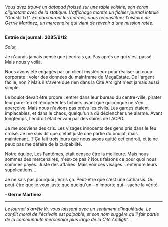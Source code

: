 _Vous avez trouvé un datapad froissé sur une table voisine, son écran clignotant avec de la statique. L'affichage montre un fichier journal intitulé "Ghosts.txt". En parcourant les entrées, vous reconstituez l'histoire de Gerrie Martinez, un mercenaire qui vient de revenir d'une mission ratée._

---

**Entrée de journal : 2085/9/12**

_Salut,_

Je n'aurais jamais pensé que j'écrirais ça. Pas après ce qui s'est passé. Mais nous y voilà.

Nous avons été engagés par un client mystérieux pour réaliser un coup corporate : voler des données du mainframe de MegaEstate. De l'argent facile, non ? Mais il s'avère que rien dans la Cité Arclight n'est jamais aussi simple.

Le boulot devait être propre : entrer dans leur bureau du centre-ville, pirater leur pare-feu et récupérer les fichiers avant que quiconque ne s'en aperçoive. Mais nous n'avions pas prévu les civils. Les gardes étaient implacables, et dans le chaos, quelqu'un a dû déclencher une alarme. Avant longtemps, l'endroit était envahi par des sbires de l'ACPD.

Je me souviens des cris. Les visages innocents des gens pris dans le feu croisé. Je me suis dit que c'était juste une partie du boulot, mais maintenant...? Ça fait trois jours que nous avons quitté cet endroit, et je ne peux pas me défaire de la culpabilité.

Notre équipe, Les Fantômes, était censée être la meilleure. Mais nous sommes des mercenaires, n'est-ce pas ? Nous faisons ce pour quoi nous sommes payés. Juste des affaires. Mais voir ces visages... entendre leurs supplications...

Je ne sais pas pourquoi j'écris ça. Peut-être que c'est une catharsis. Ou peut-être que je veux juste que quelqu'un—n'importe qui—sache la vérité.

**- Gerrie Martinez**

---

_Le journal s'arrête là, vous laissant avec un sentiment d'inquiétude. Le conflit moral de l'écrivain est palpable, et son nom suggère qu'il fait partie de la communauté mercenaire plus large de la Cité Arclight._
